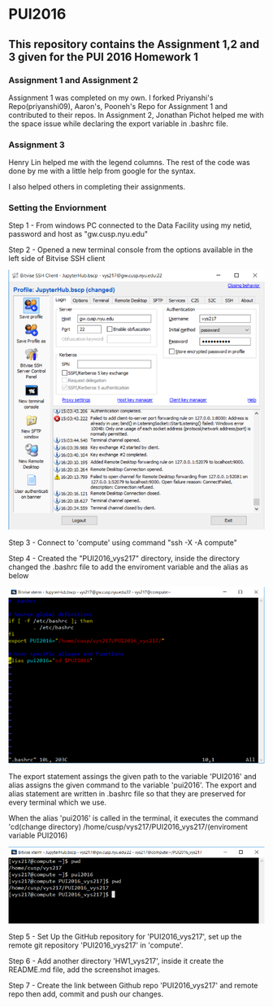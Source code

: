# PUI2016

## This repository contains the Assignment 1,2 and 3 given for the PUI 2016 Homework 1


### Assignment 1 and Assignment 2  

Assignment 1 was completed on my own. I forked Priyanshi's Repo(priyanshi09), Aaron's, Pooneh's Repo for Assignment 1 and contributed to their repos. 
In Assignment 2, Jonathan Pichot helped me with the space issue while declaring the export variable in .bashrc file. 

### Assignment 3

Henry Lin helped me with the legend columns. The rest of the code was done by me with a little help from google for the syntax.

I also helped others in completing their assignments.

### Setting the Enviornment

Step 1 - From windows PC connected to the Data Facility using my netid, password and host as "gw.cusp.nyu.edu"

Step 2 - Opened a new terminal console from the options available in the left side of Bitvise SSH client

![Bitvise SSH Client](bitvise.png)

Step 3 - Connect to 'compute' using command "ssh -X -A compute"

Step 4 - Created the "PUI2016_vys217" directory, inside the directory changed the .bashrc file to add the enviroment variable and the alias as below

![bashrc file](bashrc.png)

The export statement assings the given path to the variable 'PUI2016' and alias assigns the given command to the variable 'pui2016'. The export and alias statement are written in .bashrc file so that they are preserved for every terminal which we use.

When the alias 'pui2016' is called in the terminal, it executes the command 'cd(change directory) /home/cusp/vys217/PUI2016_vys217/(enviroment variable PUI2016)

![commands](commands.png)

Step 5 - Set Up the GitHub repository for 'PUI2016_vys217', set up the remote git repository 'PUI2016_vys217' in 'compute'. 

Step 6 - Add another directory 'HW1_vys217', inside it create the README.md file, add the screenshot images.

Step 7 - Create the link between Github repo 'PUI2016_vys217' and remote repo then add, commit and push our changes. 
